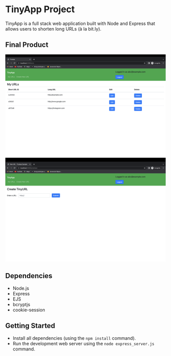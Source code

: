 # TinyApp Project

TinyApp is a full stack web application built with Node and Express that allows users to shorten long URLs (à la bit.ly).

## Final Product

!["tinyApp urls page"](https://github.com/MedaGrande/tinyapp/blob/main/docs/tinyapp%20urls%20page.png)
!["tinyApp create url page"](https://github.com/MedaGrande/tinyapp/blob/main/docs/tinyapp%20create%20short%20urls%20page.png)

## Dependencies

- Node.js
- Express
- EJS
- bcryptjs
- cookie-session

## Getting Started

- Install all dependencies (using the `npm install` command).
- Run the development web server using the `node express_server.js` command.
